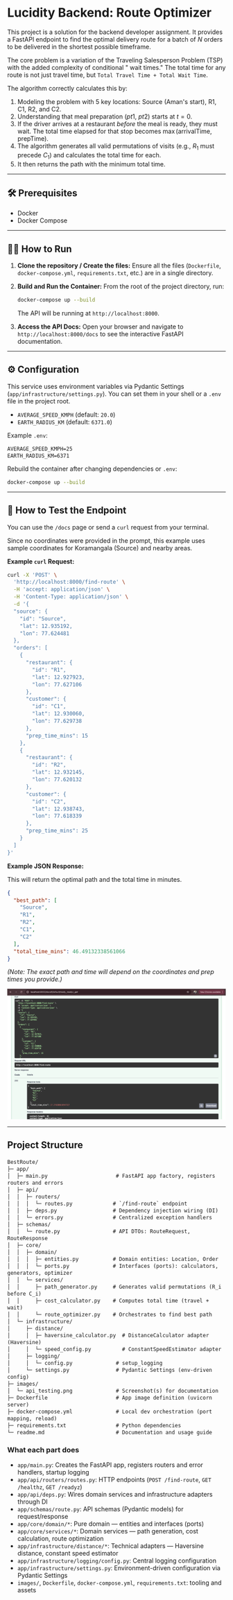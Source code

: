 # Lucidity Backend: Route Optimizer

This project is a solution for the backend developer assignment. It provides a FastAPI endpoint to find the
optimal delivery route for a batch of $N$ orders to be delivered in the shortest possible timeframe.

The core problem is a variation of the Traveling Salesperson Problem (TSP) with the added complexity of conditional "
wait times." The total time for any route is not just travel time, but `Total Travel Time + Total Wait Time`.

The algorithm correctly calculates this by:

1. Modeling the problem with 5 key locations: Source (Aman's start), R1, C1, R2, and C2.
2. Understanding that meal preparation ($pt1$, $pt2$) starts at $t=0$.
3. If the driver arrives at a restaurant *before* the meal is ready, they must wait. The total time elapsed for that
   stop becomes $\max(\text{arrivalTime}, \text{prepTime})$.
4. The algorithm generates all valid permutations of visits (e.g., $R_1$ must precede $C_1$) and calculates the total
   time for each.
5. It then returns the path with the minimum total time.

---

## 🛠 Prerequisites

* Docker
* Docker Compose

---

## 🏃‍♀️ How to Run

1. **Clone the repository / Create the files:**
   Ensure all the files (`Dockerfile`, `docker-compose.yml`, `requirements.txt`, etc.) are in a single directory.

2. **Build and Run the Container:**
   From the root of the project directory, run:
   ```bash
   docker-compose up --build
   ```
   The API will be running at `http://localhost:8000`.

3. **Access the API Docs:**
   Open your browser and navigate to `http://localhost:8000/docs` to see the interactive FastAPI documentation.

---

## ⚙️ Configuration

This service uses environment variables via Pydantic Settings (`app/infrastructure/settings.py`). You can set them in your shell or a `.env` file in the project root.

- `AVERAGE_SPEED_KMPH` (default: `20.0`)
- `EARTH_RADIUS_KM` (default: `6371.0`)

Example `.env`:
```env
AVERAGE_SPEED_KMPH=25
EARTH_RADIUS_KM=6371
```

Rebuild the container after changing dependencies or `.env`:
```bash
docker-compose up --build
```

---

## 🔬 How to Test the Endpoint

You can use the `/docs` page or send a `curl` request from your terminal.

Since no coordinates were provided in the prompt, this example uses sample coordinates for Koramangala (Source) and
nearby areas.

**Example `curl` Request:**

```bash
curl -X 'POST' \
  'http://localhost:8000/find-route' \
  -H 'accept: application/json' \
  -H 'Content-Type: application/json' \
  -d '{
  "source": {
    "id": "Source",
    "lat": 12.935192,
    "lon": 77.624481
  },
  "orders": [
    {
      "restaurant": {
        "id": "R1",
        "lat": 12.927923,
        "lon": 77.627106
      },
      "customer": {
        "id": "C1",
        "lat": 12.930060,
        "lon": 77.629738
      },
      "prep_time_mins": 15
    },
    {
      "restaurant": {
        "id": "R2",
        "lat": 12.932145,
        "lon": 77.620132
      },
      "customer": {
        "id": "C2",
        "lat": 12.938743,
        "lon": 77.618339
      },
      "prep_time_mins": 25
    }
  ]
}'
```

**Example JSON Response:**

This will return the optimal path and the total time in minutes.

```json
{
  "best_path": [
    "Source",
    "R1",
    "R2",
    "C1",
    "C2"
  ],
  "total_time_mins": 46.49132338561066
}
```

*(Note: The exact path and time will depend on the coordinates and prep times you provide.)*


![API Testing Example](./images/api_testing.png)

---

## Project Structure

```text
BestRoute/
├─ app/
│  ├─ main.py                      # FastAPI app factory, registers routers and errors
│  ├─ api/
│  │  ├─ routers/
│  │  │  └─ routes.py             # `/find-route` endpoint
│  │  ├─ deps.py                  # Dependency injection wiring (DI)
│  │  └─ errors.py                # Centralized exception handlers
│  ├─ schemas/
│  │  └─ route.py                 # API DTOs: RouteRequest, RouteResponse
│  ├─ core/
│  │  ├─ domain/
│  │  │  ├─ entities.py           # Domain entities: Location, Order
│  │  │  └─ ports.py              # Interfaces (ports): calculators, generators, optimizer
│  │  └─ services/
│  │     ├─ path_generator.py     # Generates valid permutations (R_i before C_i)
│  │     ├─ cost_calculator.py    # Computes total time (travel + wait)
│  │     └─ route_optimizer.py    # Orchestrates to find best path
│  └─ infrastructure/
│     ├─ distance/
│     │  ├─ haversine_calculator.py  # DistanceCalculator adapter (Haversine)
│     │  └─ speed_config.py          # ConstantSpeedEstimator adapter
│     ├─ logging/
│     │  └─ config.py              # setup_logging
│     └─ settings.py               # Pydantic Settings (env-driven config)
├─ images/
│  └─ api_testing.png              # Screenshot(s) for documentation
├─ Dockerfile                      # App image definition (uvicorn server)
├─ docker-compose.yml              # Local dev orchestration (port mapping, reload)
├─ requirements.txt                # Python dependencies
└─ readme.md                       # Documentation and usage guide
```

### What each part does

- `app/main.py`: Creates the FastAPI app, registers routers and error handlers, startup logging
- `app/api/routers/routes.py`: HTTP endpoints (`POST /find-route`, `GET /healthz`, `GET /readyz`)
- `app/api/deps.py`: Wires domain services and infrastructure adapters through DI
- `app/schemas/route.py`: API schemas (Pydantic models) for request/response
- `app/core/domain/*`: Pure domain — entities and interfaces (ports)
- `app/core/services/*`: Domain services — path generation, cost calculation, route optimization
- `app/infrastructure/distance/*`: Technical adapters — Haversine distance, constant speed estimator
- `app/infrastructure/logging/config.py`: Central logging configuration
- `app/infrastructure/settings.py`: Environment-driven configuration via Pydantic Settings
- `images/`, `Dockerfile`, `docker-compose.yml`, `requirements.txt`: tooling and assets


